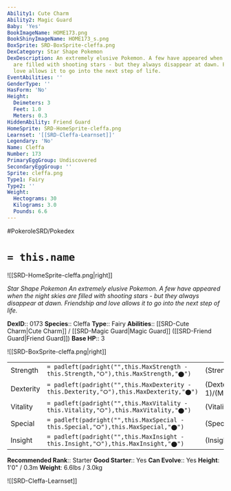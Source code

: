 ```yaml
---
Ability1: Cute Charm
Ability2: Magic Guard
Baby: 'Yes'
BookImageName: HOME173.png
BookShinyImageName: HOME173_s.png
BoxSprite: SRD-BoxSprite-cleffa.png
DexCategory: Star Shape Pokemon
DexDescription: An extremely elusive Pokemon. A few have appeared when the night skies
  are filled with shooting stars - but they always disappear at dawn. Friendship and
  love allows it to go into the next step of life.
EventAbilities: ''
GenderType: ''
HasForm: 'No'
Height:
  Deimeters: 3
  Feet: 1.0
  Meters: 0.3
HiddenAbility: Friend Guard
HomeSprite: SRD-HomeSprite-cleffa.png
Learnset: '[[SRD-Cleffa-Learnset]]'
Legendary: 'No'
Name: Cleffa
Number: 173
PrimaryEggGroup: Undiscovered
SecondaryEggGroup: ''
Sprite: cleffa.png
Type1: Fairy
Type2: ''
Weight:
  Hectograms: 30
  Kilograms: 3.0
  Pounds: 6.6
---
```


#PokeroleSRD/Pokedex

# `= this.name`

![[SRD-HomeSprite-cleffa.png|right]]

*Star Shape Pokemon*
*An extremely elusive Pokemon. A few have appeared when the night skies are filled with shooting stars - but they always disappear at dawn. Friendship and love allows it to go into the next step of life.*

**DexID**:: 0173
**Species**:: Cleffa
**Type**:: Fairy
**Abilities**:: [[SRD-Cute Charm|Cute Charm]] / [[SRD-Magic Guard|Magic Guard]] ([[SRD-Friend Guard|Friend Guard]])
**Base HP**:: 3

![[SRD-BoxSprite-cleffa.png|right]]

|           |                                                                                        |                                          |
| --------- | -------------------------------------------------------------------------------------- | ---------------------------------------- |
| Strength  | `= padleft(padright("",this.MaxStrength - this.Strength,"⭘"),this.MaxStrength,"⬤")`    | (Strength::1)/(MaxStrength::3)   |
| Dexterity | `= padleft(padright("",this.MaxDexterity - this.Dexterity,"⭘"),this.MaxDexterity,"⬤")` | (Dexterity:: 1)/(MaxDexterity::2) |
| Vitality  | `= padleft(padright("",this.MaxVitality - this.Vitality,"⭘"),this.MaxVitality,"⬤")`    | (Vitality::1)/(MaxVitality::3)   |
| Special   | `= padleft(padright("",this.MaxSpecial - this.Special,"⭘"),this.MaxSpecial,"⬤")`       | (Special::2)/(MaxSpecial::4)     |
| Insight   | `= padleft(padright("",this.MaxInsight - this.Insight,"⭘"),this.MaxInsight,"⬤")`       | (Insight::2)/(MaxInsight::4)     |

**Recommended Rank**:: Starter
**Good Starter**:: Yes
**Can Evolve**:: Yes
**Height**: 1'0" / 0.3m
**Weight**: 6.6lbs / 3.0kg

![[SRD-Cleffa-Learnset]]